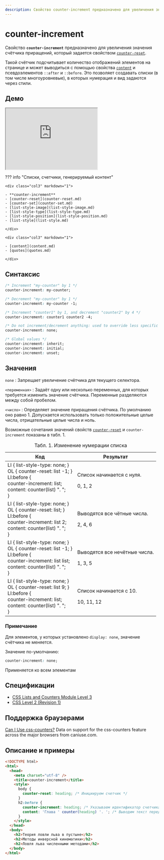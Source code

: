 ```yaml
---
description: Свойство counter-increment предназначено для увеличения значения счётчика приращений, который задается свойством counter-reset
---
```


# counter-increment

Свойство **`counter-increment`** предназначено для увеличения значения счётчика приращений, который задается свойством [`counter-reset`](counter-reset.md).

Такой счётчик подсчитывает количество отображений элементов на странице и может выводиться с помощью свойства [`content`](content.md) и псевдоэлементов `::after` и `::before`. Это позволяет создавать списки (в том числе многоуровневые), в которых нумерация и вид задаются через стили.

## Демо

<iframe class="interactive is-default-height" height="200" src="https://interactive-examples.mdn.mozilla.net/pages/css/counter-increment.html" title="MDN Web Docs Interactive Example" loading="lazy" data-readystate="complete"></iframe>

??? info "Списки, счетчики, генерируемый контент"

    <div class="col3" markdown="1">

    - **counter-increment**
    - [counter-reset](counter-reset.md)
    - [counter-set](counter-set.md)
    - [list-style-image](list-style-image.md)
    - [list-style-type](list-style-type.md)
    - [list-style-position](list-style-position.md)
    - [list-style](list-style.md)

    </div>

    <div class="col3" markdown="1">

    - [content](content.md)
    - [quotes](quotes.md)

    </div>

## Синтаксис

```css
/* Increment "my-counter" by 1 */
counter-increment: my-counter;

/* Decrement "my-counter" by 1 */
counter-increment: my-counter -1;

/* Increment "counter1" by 1, and decrement "counter2" by 4 */
counter-increment: counter1 counter2 -4;

/* Do not increment/decrement anything: used to override less specific rules */
counter-increment: none;

/* Global values */
counter-increment: inherit;
counter-increment: initial;
counter-increment: unset;
```

## Значения

`none`
: Запрещает увеличение счётчика для текущего селектора.

`<переменная>`
: Задаёт одну или несколько переменных, для которых требуется изменить значение счётчика. Переменные разделяются между собой пробелом.

`<число>`
: Определяет значение приращения счётчика. По умолчанию оно равно 1. Допускается использовать только положительные целые числа, отрицательные целые числа и ноль.

Возможные сочетания значений свойств [`counter-reset`](counter-reset.md) и `counter-increment` показаны в табл. 1.

<table>
<caption>Табл. 1. Изменение нумерации списка</caption>
<thead>
<tr><th>Код</th><th>Результат</th></tr>
</thead>
<tbody>
<tr><td>LI { list-style-type: none; }<br /> OL { counter-reset: <span class="select">list -1</span>; }<br /> LI:before {<br />counter-increment: <span class="select">list</span>;<br />content: counter(list) ". ";<br />}<br /></td><td><p>Список начинается с нуля.</p><p>0, 1, 2</p></td></tr>
<tr><td>LI { list-style-type: none; }<br /> OL { counter-reset: <span class="select">list</span>; }<br /> LI:before {<br />counter-increment: <span class="select">list 2</span>;<br />content: counter(list) ". ";<br />}</td><td><p>Выводятся все чётные числа.</p><p>2, 4, 6</p></td></tr>
<tr><td>LI { list-style-type: none; }<br /> OL { counter-reset: <span class="select">list -1</span>; }<br /> LI:before {<br />counter-increment: <span class="select">list list</span>;<br />content: counter(list) ". ";<br />}<br /></td><td><p>Выводятся все нечётные числа.</p><p>1, 3, 5</p></td></tr>
<tr><td>LI { list-style-type: none; }<br /> OL { counter-reset: <span class="select">list 9</span>; }<br /> LI:before {<br />counter-increment: <span class="select">list</span>;<br />content: counter(list) ". ";<br />}<br /></td><td><p>Список начинается с 10.</p><p>10, 11, 12</p></td></tr>
</tbody>
</table>

### Примечание

Для элементов, у которых установлено `display: none`, значение счётчика не меняется.

Значение по-умолчанию:

```css
counter-increment: none;
```

Применяется ко всем элементам

## Спецификации

- [CSS Lists and Counters Module Level 3](http://dev.w3.org/csswg/css3-lists/#counter-increment)
- [CSS Level 2 (Revision 1)](http://www.w3.org/TR/CSS2/generate.html#propdef-counter-increment)

## Поддержка браузерами

<p class="ciu_embed" data-feature="css-counters" data-periods="future_1,current,past_1,past_2">
  <a href="http://caniuse.com/#feat=css-counters">Can I Use css-counters?</a> Data on support for the css-counters feature across the major browsers from caniuse.com.
</p>

## Описание и примеры

```html
<!DOCTYPE html>
<html>
  <head>
    <meta charset="utf-8" />
    <title>counter-increment</title>
    <style>
      body {
        counter-reset: heading; /* Инициируем счетчик */
      }
      h2:before {
        counter-increment: heading; /* Указываем идентификатор счетчика */
        content: 'Глава ' counter(heading) '. '; /* Выводим текст перед содержимым тега <h2> */
      }
    </style>
  </head>
  <body>
    <h2>Теория ловли льва в пустыне</h2>
    <h2>Методы инверсной кинематики</h2>
    <h2>Ловля льва численными методами</h2>
  </body>
</html>
```

